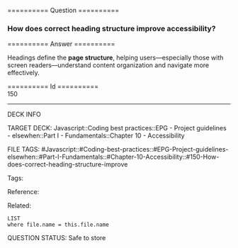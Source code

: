 ========== Question ==========  

### How does correct heading structure improve accessibility?  

========== Answer ==========  

Headings define the **page structure**, helping users—especially those with screen readers—understand content organization and navigate more effectively.

========== Id ==========  
150

---

DECK INFO

TARGET DECK: Javascript::Coding best practices::EPG - Project guidelines - elsewhen::Part I - Fundamentals::Chapter 10 - Accessibility

FILE TAGS: #Javascript::#Coding-best-practices::#EPG-Project-guidelines-elsewhen::#Part-I-Fundamentals::#Chapter-10-Accessibility::#150-How-does-correct-heading-structure-improve

Tags:

Reference:

Related:

```dataview
LIST
where file.name = this.file.name
```

QUESTION STATUS: Safe to store
